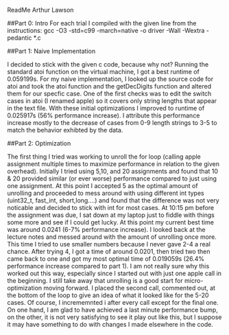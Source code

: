 ReadMe
Arthur Lawson

##Part 0: Intro
For each trial I compiled with the given line from the instructions:
gcc -O3 -std=c99 -march=native -o driver -Wall -Wextra -pedantic *.c


##Part 1: Naive Implementation

I decided to stick with the given c code, because why not? Running the standard atoi function on the virtual machine, 
I got a best runtime of 0.059199s.
For my naive implementation, I looked up the source code for atoi and took the atoi function
and the getDecDigits function and altered them for our specfic case. One of the first checks was
to edit the switch cases in atoi (I renamed apple) so it covers only string lengths that appear
in the text file. With these initial optimizations I improved to runtime of 0.025917s (56% performance increase). 
I attribute this performance increase mostly to the decrease of cases from 0-9 length strings to 3-5 to match the 
behavior exhibted by the data.


##Part 2: Optimization

The first thing I tried was working to unroll the for loop (calling apple assignment multiple times to maximize performance in relation to the given overhead). Initially I tried using 5,10, and 20 assignments and found that 10 & 20 provided
similar (or ever worse) performance compared to just using one assignment. At this point I accepted 5 as the optimal amount of
unrolling and proceeded to mess around with using different int types (uint32_t, fast_int, short,long....) and found that the difference was
not very noticable and decided to stick with int for most cases. At 10:15 pm before the assignment was due, I sat down at my laptop
just to fiddle with things some more and see if I could get lucky. At this point my current best time was around 0.0241 (6-7% performance
increase). I looked back at the lecture notes and messed around with the amount of unrolling once more. This time I tried to use smaller
numbers because I never gave 2-4 a real chance. After trying 4, I got a time of around 0.0201, then tried two then came back to one
and got my most optimal time of 0.019059s (26.4% performance increase compared to part 1). I am not really sure why this worked out this
way, especially since I started out with just one apple call in the beginning. I still take away that unrolling is a good start for 
micro-optimization moving forward. I placed the second call, commented out, at the bottom of the loop to give an idea of what it looked like for the 5-20 cases. Of course, I incrememnted i after every call except for the final one. On one hand, I am glad to have achieved a last minute performance bump, on the other, it is not very satisfying to see it play out like this, but I suppose it may have something to do
with changes I made elsewhere in the code.